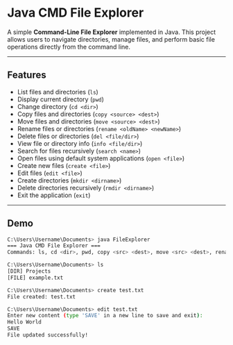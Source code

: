 # Java CMD File Explorer

A simple **Command-Line File Explorer** implemented in Java. This project allows users to navigate directories, manage files, and perform basic file operations directly from the command line.

---

## Features

- List files and directories (`ls`)
- Display current directory (`pwd`)
- Change directory (`cd <dir>`)
- Copy files and directories (`copy <source> <dest>`)
- Move files and directories (`move <source> <dest>`)
- Rename files or directories (`rename <oldName> <newName>`)
- Delete files or directories (`del <file/dir>`)
- View file or directory info (`info <file/dir>`)
- Search for files recursively (`search <name>`)
- Open files using default system applications (`open <file>`)
- Create new files (`create <file>`)
- Edit files (`edit <file>`)
- Create directories (`mkdir <dirname>`)
- Delete directories recursively (`rmdir <dirname>`)
- Exit the application (`exit`)

---

## Demo

```bash
C:\Users\Username\Documents> java FileExplorer
=== Java CMD File Explorer ===
Commands: ls, cd <dir>, pwd, copy <src> <dest>, move <src> <dest>, rename <old> <new>, del <file/dir>, search <name>, info <file/dir>, open <file>, create <file>, edit <file>, mkdir <dirname>, rmdir <dirname>, exit

C:\Users\Username\Documents> ls
[DIR] Projects
[FILE] example.txt

C:\Users\Username\Documents> create test.txt
File created: test.txt

C:\Users\Username\Documents> edit test.txt
Enter new content (type 'SAVE' in a new line to save and exit):
Hello World
SAVE
File updated successfully!
